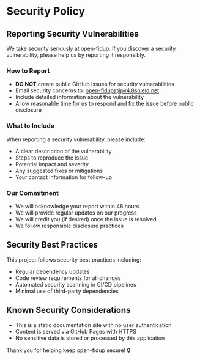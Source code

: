 # Security Policy

## Reporting Security Vulnerabilities

We take security seriously at open-fidup. If you discover a security vulnerability, please help us by reporting it responsibly.

### How to Report
- **DO NOT** create public GitHub issues for security vulnerabilities
- Email security concerns to: open-fidup@ipv4.8shield.net
- Include detailed information about the vulnerability
- Allow reasonable time for us to respond and fix the issue before public disclosure

### What to Include
When reporting a security vulnerability, please include:
- A clear description of the vulnerability
- Steps to reproduce the issue
- Potential impact and severity
- Any suggested fixes or mitigations
- Your contact information for follow-up

### Our Commitment
- We will acknowledge your report within 48 hours
- We will provide regular updates on our progress
- We will credit you (if desired) once the issue is resolved
- We follow responsible disclosure practices

## Security Best Practices
This project follows security best practices including:
- Regular dependency updates
- Code review requirements for all changes
- Automated security scanning in CI/CD pipelines
- Minimal use of third-party dependencies

## Known Security Considerations
- This is a static documentation site with no user authentication
- Content is served via GitHub Pages with HTTPS
- No sensitive data is stored or processed by this application

Thank you for helping keep open-fidup secure! 🔒